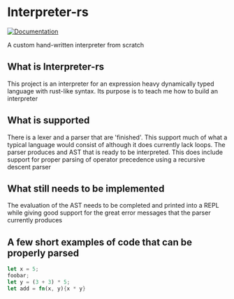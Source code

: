 
# Interpreter-rs

[![Documentation](https://docs.rs/dacx0501/badge.svg)](https://docs.rs/dacx0501)

A custom hand-written interpreter from scratch

## What is Interpreter-rs

This project is an interpreter for an expression heavy dynamically typed language with rust-like syntax. Its purpose is to teach me how to build an interpreter

## What is supported

There is a lexer and a parser that are 'finished'. This support much of what a typical language would consist of although it does currently lack loops. The parser produces and AST that is ready to be interpreted. This does include support for proper parsing of operator precedence using a recursive descent parser

## What still needs to be implemented

The evaluation of the AST needs to be completed and printed into a REPL while giving good support for the great error messages that the parser currently produces

## A few short examples of code that can be properly parsed

```rust
let x = 5;
foobar;
let y = (3 + 3) * 5;
let add = fn(x, y){x * y}
```
